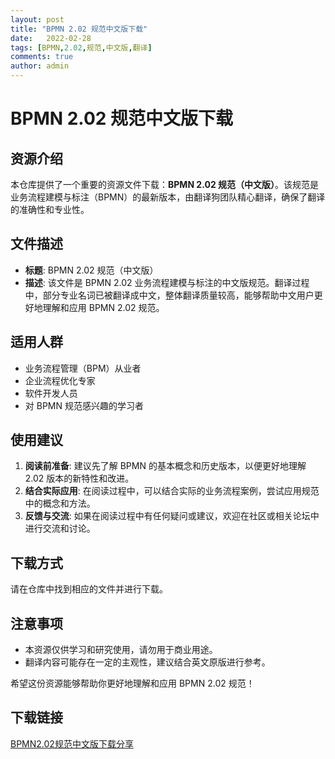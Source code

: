 ```yaml
---
layout: post
title: "BPMN 2.02 规范中文版下载"
date:   2022-02-28
tags: [BPMN,2.02,规范,中文版,翻译]
comments: true
author: admin
---
```

# BPMN 2.02 规范中文版下载

## 资源介绍

本仓库提供了一个重要的资源文件下载：**BPMN 2.02 规范（中文版）**。该规范是业务流程建模与标注（BPMN）的最新版本，由翻译狗团队精心翻译，确保了翻译的准确性和专业性。

## 文件描述

- **标题**: BPMN 2.02 规范（中文版）
- **描述**: 该文件是 BPMN 2.02 业务流程建模与标注的中文版规范。翻译过程中，部分专业名词已被翻译成中文，整体翻译质量较高，能够帮助中文用户更好地理解和应用 BPMN 2.02 规范。

## 适用人群

- 业务流程管理（BPM）从业者
- 企业流程优化专家
- 软件开发人员
- 对 BPMN 规范感兴趣的学习者

## 使用建议

1. **阅读前准备**: 建议先了解 BPMN 的基本概念和历史版本，以便更好地理解 2.02 版本的新特性和改进。
2. **结合实际应用**: 在阅读过程中，可以结合实际的业务流程案例，尝试应用规范中的概念和方法。
3. **反馈与交流**: 如果在阅读过程中有任何疑问或建议，欢迎在社区或相关论坛中进行交流和讨论。

## 下载方式

请在仓库中找到相应的文件并进行下载。

## 注意事项

- 本资源仅供学习和研究使用，请勿用于商业用途。
- 翻译内容可能存在一定的主观性，建议结合英文原版进行参考。

希望这份资源能够帮助你更好地理解和应用 BPMN 2.02 规范！

## 下载链接

[BPMN2.02规范中文版下载分享](https://pan.quark.cn/s/45f5365cec3c)